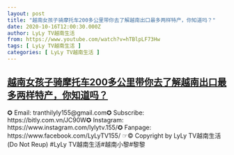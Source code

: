 ```yaml
---
layout: post
title: "越南女孩子骑摩托车200多公里带你去了解越南出口最多两样特产，你知道吗？"
date: 2020-10-16T12:00:30.000Z
author: LyLy TV越南生活
from: https://www.youtube.com/watch?v=hTBlpLF73Hw
tags: [ LyLy TV越南生活 ]
categories: [ LyLy TV越南生活 ]
---
```

<!--1602849630000-->
[越南女孩子骑摩托车200多公里带你去了解越南出口最多两样特产，你知道吗？](https://www.youtube.com/watch?v=hTBlpLF73Hw)
------

<div>
✪ Email: tranthilyly155@gmail.com✪ Subscribe: https://bitly.com.vn/JC90W✪ Instagram: https://www.instagram.com/lylytv.155/✪  Fanpage: https://www.facebook.com/LyLyTV155/ ☞© Copyright by LyLy TV越南生活 (Do Not Reup) #LyLy TV越南生活#越南小黎#黎黎
</div>
